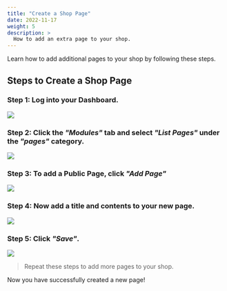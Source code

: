 ```yaml
---
title: "Create a Shop Page"
date: 2022-11-17
weight: 5
description: >
  How to add an extra page to your shop.
---
```


Learn how to add additional pages to your shop by following these steps.

## Steps to Create a Shop Page

### Step 1: Log into your Dashboard.

![](https://subscribie.co.uk/blog/content/images/size/w1000/2022/11/image-64.png)

### Step 2: Click the *"Modules"* tab and select *"List Pages"* under the *"pages"* category.

![](https://subscribie.co.uk/blog/content/images/size/w1000/2022/11/image-94.png)

### Step 3: To add a Public Page, click *"Add Page"*

![](https://subscribie.co.uk/blog/content/images/size/w1000/2022/11/image-95.png)

### Step 4: Now add a title and contents to your new page.

![](https://subscribie.co.uk/blog/content/images/size/w1000/2022/11/image-96.png)

### Step 5: Click *"Save"*. 

![](https://subscribie.co.uk/blog/content/images/size/w1000/2022/11/image-97.png)

>Repeat these steps to add more pages to your shop.

Now you have successfully created a new page!